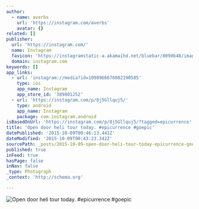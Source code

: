 ```yaml
---
author:
  - name: averbs
    url: 'https://instagram.com/averbs'
    avatar: {}
related: []
publisher:
  url: 'https://instagram.com/'
  name: Instagram
  favicon: 'https://instagramstatic-a.akamaihd.net/bluebar/8090b48/images/ico/favicon.ico'
  domain: instagram.com
keywords: []
app_links:
  - url: 'instagram://media?id=1090966676082190585'
    type: ios
    app_name: Instagram
    app_store_id: '389801252'
  - url: 'https://instagram.com/p/8j5Gllquj5/'
    type: android
    app_name: Instagram
    package: com.instagram.android
isBasedOnUrl: 'https://instagram.com/p/8j5Gllquj5/?tagged=epicurrence'
title: 'Open door heli tour today. #epicurrence #goepic'
datePublished: '2015-10-09T00:46:13.441Z'
dateModified: '2015-10-09T00:43:23.342Z'
sourcePath: _posts/2015-10-09-open-door-heli-tour-today-epicurrence-goepic.md
published: true
inFeed: true
hasPage: false
inNav: false
_type: Photograph
_context: 'http://schema.org'

---
```

![Open door heli tour today&period; &num;epicurrence &num;goepic](https://scontent.cdninstagram.com/hphotos-xaf1/t51.2885-15/s640x640/sh0.08/e35/12142471_1640148889586143_1232166746_n.jpg)